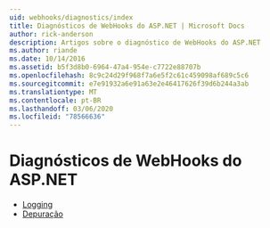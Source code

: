 ```yaml
---
uid: webhooks/diagnostics/index
title: Diagnósticos de WebHooks do ASP.NET | Microsoft Docs
author: rick-anderson
description: Artigos sobre o diagnóstico de WebHooks do ASP.NET
ms.author: riande
ms.date: 10/14/2016
ms.assetid: b5f3d8b0-6964-47a4-954e-c7722e88707b
ms.openlocfilehash: 8c9c24d29f968f7a6e5f2c61c459098af689c5c6
ms.sourcegitcommit: e7e91932a6e91a63e2e46417626f39d6b244a3ab
ms.translationtype: MT
ms.contentlocale: pt-BR
ms.lasthandoff: 03/06/2020
ms.locfileid: "78566636"
---
```

# <a name="aspnet-webhooks-diagnostics"></a>Diagnósticos de WebHooks do ASP.NET

* [Logging](logging.md)
* [Depuração](debugging.md)
